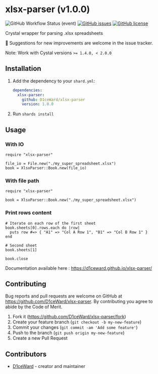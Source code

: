 # xlsx-parser (v1.0.0)
![GitHub Workflow Status (event)](https://github.com/D1ceWard/xlsx-parser/actions/workflows/main.yml/badge.svg?branch=master)
[![GitHub issues](https://img.shields.io/github/issues/D1ceWard/xlsx-parser)](https://github.com/D1ceWard/xlsx-parser/issues)
[![GitHub license](https://img.shields.io/github/license/D1ceWard/xlsx-parser)](https://github.com/D1ceWard/xlsx-parser/blob/master/LICENSE)

Crystal wrapper for parsing .xlsx spreadsheets

:rocket: Suggestions for new improvements are welcome in the issue tracker.

Note: Work with Cystal versions `>= 1.4.0, < 2.0.0`

## Installation

1. Add the dependency to your `shard.yml`:

   ```yaml
   dependencies:
     xlsx-parser:
       github: D1ceWard/xlsx-parser
       version: 1.0.0
   ```

2. Run `shards install`

## Usage

### With IO
```crystal
require "xlsx-parser"

file_io = File.new("./my_super_spreadsheet.xlsx")
book = XlsxParser::Book.new(file_io)
```

### With file path
```crystal
require "xlsx-parser"

book = XlsxParser::Book.new("./my_super_spreadsheet.xlsx")
```

### Print rows content
```crystal
# Iterate on each row of the first sheet
book.sheets[0].rows.each do |row|
  puts row #=> { "A1" => "Col A Row 1", "B1" => "Col B Row 1" }
end

# Second sheet
book.sheets[1]

book.close
```

Documentation available here : https://d1ceward.github.io/xlsx-parser/

## Contributing

Bug reports and pull requests are welcome on GitHub at https://github.com/D1ceWard/xlsx-parser. By contributing you agree to abide by the Code of Merit.

1. Fork it (<https://github.com/D1ceWard/xlsx-parser/fork>)
2. Create your feature branch (`git checkout -b my-new-feature`)
3. Commit your changes (`git commit -am 'Add some feature'`)
4. Push to the branch (`git push origin my-new-feature`)
5. Create a new Pull Request

## Contributors

- [D1ceWard](https://github.com/D1ceWard) - creator and maintainer
